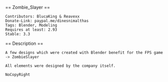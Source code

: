 == Zombie_Slayer == 
```
Contributors: BlucaKing & Reavexx
Donate-Link: paypal.me/dinesnimalthas
Tags: Blender, Modeling
Requires at least: 2.93
Stable: 3.3
```
== Description ==
``` 
A few designs which were created with Blender benefit for the FPS game -> ZombieSlayer

All elements were designed by the company itself.

NoCopyRight
```
